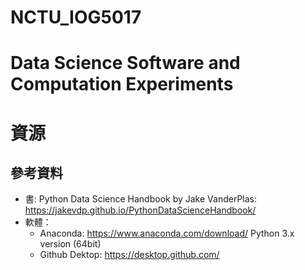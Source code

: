 # NCTU_IOG5017
# Data Science Software and Computation Experiments

# 資源
## 參考資料
* 書: Python Data Science Handbook by Jake VanderPlas: https://jakevdp.github.io/PythonDataScienceHandbook/
* 軟體： 
    * Anaconda: https://www.anaconda.com/download/  Python 3.x version (64bit)
    * Github Dektop: https://desktop.github.com/





